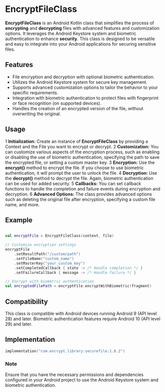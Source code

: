 # EncryptFileClass
__EncryptFileClass__ is an Android Kotlin class that simplifies the process of __encrypting__ and __decrypting__ files with advanced features and customization options. 
It leverages the Android Keystore system and biometric authentication to enhance __security__. 
This class is designed to be versatile and easy to integrate into your Android applications for securing sensitive files.

## Features
- File encryption and decryption with optional biometric authentication.
- Utilizes the Android Keystore system for secure key management.
- Supports advanced customization options to tailor the behavior to your specific requirements.
- Integration with biometric authentication to protect files with fingerprint or face recognition (on supported devices).
- Handles the creation of an encrypted version of the file, without overwriting the original.

## Usage
1 __Initialization:__ Create an instance of __EncryptFileClass__ by providing a Context and the File you want to encrypt or decrypt.
2 __Customization:__ You can customize various aspects of the encryption process, such as enabling or disabling the use of biometric authentication, specifying the path to save the encrypted file, or setting a custom master key.
3 __Encryption:__ Use the __encrypt()__ method to encrypt the file. If you choose to use biometric authentication, it will prompt the user to unlock the file.
4 __Decryption:__ Use the __decrypt()__ method to decrypt the file. Again, biometric authentication can be used for added security.
5 __Callbacks:__ You can set callback functions to handle the completion and failure events during encryption and decryption.
6 __Advanced Options:__ The class provides advanced options such as deleting the original file after encryption, specifying a custom file name, and more.


## Example

```kotlin

val encryptFile = EncryptFileClass(context, file)

// Customize encryption settings
encryptFile
    .setResultPath("/custom/path")
    .setFileName("custom_name")
    .setMasterKey("your_custom_key")
    .setCompletedCallback { state -> /* Handle completion */ }
    .setFailureCallback { message -> /* Handle failure */ }

// Encrypt with biometric authentication
val encryptedFilePath = encryptFile.encryptWithBiometric(fragment)

```

## Compatibility
This class is compatible with Android devices running Android 9 (API level 28) and later. Biometric authentication features require Android 10 (API level 29) and later.

## Implementation
```kotlin
implementation("com.encrypt.library:securefile:1.0.2")
```

### Note
Ensure that you have the necessary permissions and dependencies configured in your Android project to use the Android Keystore system and biometric authentication.